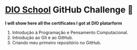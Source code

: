 # [DIO School](https://web.dio.me/home) GitHub Challenge :llama:

**I will show here all the certificates I got at DIO platarform**

1. Introdução à Programação e Pensamento Computacional.
2. Introdução ao Git e ao GitHub.
3. Criando meu primeiro repositório no GitHub.
